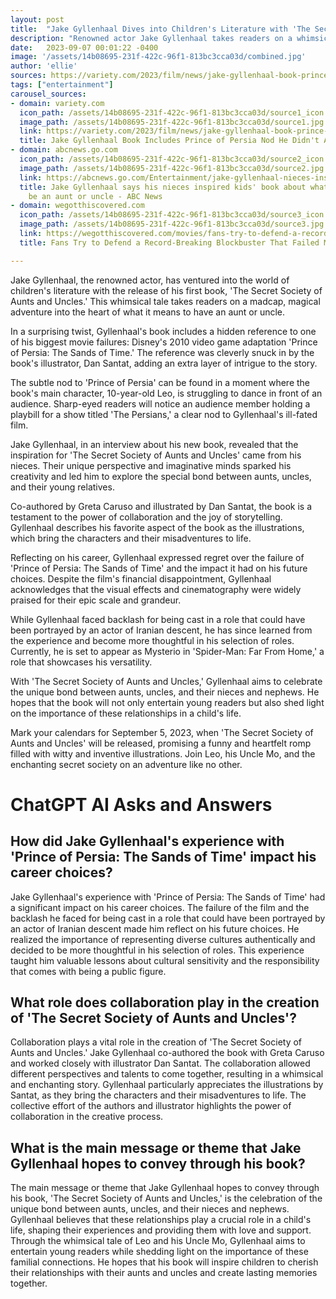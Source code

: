 ```yaml
---
layout: post
title:  "Jake Gyllenhaal Dives into Children's Literature with 'The Secret Society of Aunts and Uncles'"
description: "Renowned actor Jake Gyllenhaal takes readers on a whimsical journey into the magical world of aunts and uncles in his debut children's book."
date:   2023-09-07 00:01:22 -0400
image: '/assets/14b08695-231f-422c-96f1-813bc3cca03d/combined.jpg'
author: 'ellie'
sources: https://variety.com/2023/film/news/jake-gyllenhaal-book-prince-of-persia-didnt-approve-1235714989/ https://abcnews.go.com/Entertainment/jake-gyllenhaal-nieces-inspired-kids-book-means-aunt/story?id=102862639 https://wegotthiscovered.com/movies/fans-try-to-defend-a-record-breaking-blockbuster-that-still-failed-miserably/ https://people.com/movies/jake-gyllenhaal-learned-from-prince-of-persia-backlash/ https://us.macmillan.com/books/9781250908926/thesecretsocietyofauntsuncles https://people.com/books/jake-gyllenhaal-debut-children-book-the-secret-society-of-aunts-and-uncles-exclusive/
tags: ["entertainment"]
carousel_sources:
- domain: variety.com
  icon_path: /assets/14b08695-231f-422c-96f1-813bc3cca03d/source1_icon.jpg
  image_path: /assets/14b08695-231f-422c-96f1-813bc3cca03d/source1.jpg
  link: https://variety.com/2023/film/news/jake-gyllenhaal-book-prince-of-persia-didnt-approve-1235714989/
  title: Jake Gyllenhaal Book Includes Prince of Persia Nod He Didn't Approve - Variety
- domain: abcnews.go.com
  icon_path: /assets/14b08695-231f-422c-96f1-813bc3cca03d/source2_icon.jpg
  image_path: /assets/14b08695-231f-422c-96f1-813bc3cca03d/source2.jpg
  link: https://abcnews.go.com/Entertainment/jake-gyllenhaal-nieces-inspired-kids-book-means-aunt/story?id=102862639
  title: Jake Gyllenhaal says his nieces inspired kids' book about what it means to
    be an aunt or uncle - ABC News
- domain: wegotthiscovered.com
  icon_path: /assets/14b08695-231f-422c-96f1-813bc3cca03d/source3_icon.jpg
  image_path: /assets/14b08695-231f-422c-96f1-813bc3cca03d/source3.jpg
  link: https://wegotthiscovered.com/movies/fans-try-to-defend-a-record-breaking-blockbuster-that-still-failed-miserably/
  title: Fans Try to Defend a Record-Breaking Blockbuster That Failed Miserably

---
```


Jake Gyllenhaal, the renowned actor, has ventured into the world of children's literature with the release of his first book, 'The Secret Society of Aunts and Uncles.' This whimsical tale takes readers on a madcap, magical adventure into the heart of what it means to have an aunt or uncle.

In a surprising twist, Gyllenhaal's book includes a hidden reference to one of his biggest movie failures: Disney's 2010 video game adaptation 'Prince of Persia: The Sands of Time.' The reference was cleverly snuck in by the book's illustrator, Dan Santat, adding an extra layer of intrigue to the story.

The subtle nod to 'Prince of Persia' can be found in a moment where the book's main character, 10-year-old Leo, is struggling to dance in front of an audience. Sharp-eyed readers will notice an audience member holding a playbill for a show titled 'The Persians,' a clear nod to Gyllenhaal's ill-fated film.

Jake Gyllenhaal, in an interview about his new book, revealed that the inspiration for 'The Secret Society of Aunts and Uncles' came from his nieces. Their unique perspective and imaginative minds sparked his creativity and led him to explore the special bond between aunts, uncles, and their young relatives.

Co-authored by Greta Caruso and illustrated by Dan Santat, the book is a testament to the power of collaboration and the joy of storytelling. Gyllenhaal describes his favorite aspect of the book as the illustrations, which bring the characters and their misadventures to life.

Reflecting on his career, Gyllenhaal expressed regret over the failure of 'Prince of Persia: The Sands of Time' and the impact it had on his future choices. Despite the film's financial disappointment, Gyllenhaal acknowledges that the visual effects and cinematography were widely praised for their epic scale and grandeur.

While Gyllenhaal faced backlash for being cast in a role that could have been portrayed by an actor of Iranian descent, he has since learned from the experience and become more thoughtful in his selection of roles. Currently, he is set to appear as Mysterio in 'Spider-Man: Far From Home,' a role that showcases his versatility.

With 'The Secret Society of Aunts and Uncles,' Gyllenhaal aims to celebrate the unique bond between aunts, uncles, and their nieces and nephews. He hopes that the book will not only entertain young readers but also shed light on the importance of these relationships in a child's life.

Mark your calendars for September 5, 2023, when 'The Secret Society of Aunts and Uncles' will be released, promising a funny and heartfelt romp filled with witty and inventive illustrations. Join Leo, his Uncle Mo, and the enchanting secret society on an adventure like no other.


# ChatGPT AI Asks and Answers
## How did Jake Gyllenhaal's experience with 'Prince of Persia: The Sands of Time' impact his career choices?
Jake Gyllenhaal's experience with 'Prince of Persia: The Sands of Time' had a significant impact on his career choices. The failure of the film and the backlash he faced for being cast in a role that could have been portrayed by an actor of Iranian descent made him reflect on his future choices. He realized the importance of representing diverse cultures authentically and decided to be more thoughtful in his selection of roles. This experience taught him valuable lessons about cultural sensitivity and the responsibility that comes with being a public figure.

## What role does collaboration play in the creation of 'The Secret Society of Aunts and Uncles'?
Collaboration plays a vital role in the creation of 'The Secret Society of Aunts and Uncles.' Jake Gyllenhaal co-authored the book with Greta Caruso and worked closely with illustrator Dan Santat. The collaboration allowed different perspectives and talents to come together, resulting in a whimsical and enchanting story. Gyllenhaal particularly appreciates the illustrations by Santat, as they bring the characters and their misadventures to life. The collective effort of the authors and illustrator highlights the power of collaboration in the creative process.

## What is the main message or theme that Jake Gyllenhaal hopes to convey through his book?
The main message or theme that Jake Gyllenhaal hopes to convey through his book, 'The Secret Society of Aunts and Uncles,' is the celebration of the unique bond between aunts, uncles, and their nieces and nephews. Gyllenhaal believes that these relationships play a crucial role in a child's life, shaping their experiences and providing them with love and support. Through the whimsical tale of Leo and his Uncle Mo, Gyllenhaal aims to entertain young readers while shedding light on the importance of these familial connections. He hopes that his book will inspire children to cherish their relationships with their aunts and uncles and create lasting memories together.


